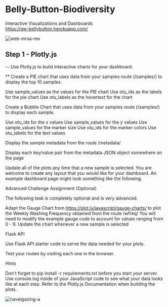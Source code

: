 # Belly-Button-Biodiversity
Interactive Visualizations and Dashboards
<br>
https://gw-bellybutton.herokuapp.com/ <br>


![web-mrsa-rex](https://user-images.githubusercontent.com/41865917/49971919-26bf0000-fefe-11e8-9a18-a1f13f87d365.jpg)


## Step 1 - Plotly.js

-- Use Plotly.js to build interactive charts for your dashboard.

** Create a PIE chart that uses data from your samples route (/samples/<sample>) to display the top 10 samples.

Use sample_values as the values for the PIE chart
Use otu_ids as the labels for the pie chart
Use otu_labels as the hovertext for the chart

Create a Bubble Chart that uses data from your samples route (/samples/<sample>) to display each sample.

Use otu_ids for the x values
Use sample_values for the y values
Use sample_values for the marker size
Use otu_ids for the marker colors
Use otu_labels for the text values

Display the sample metadata from the route /metadata/<sample>

Display each key/value pair from the metadata JSON object somewhere on the page

Update all of the plots any time that a new sample is selected.
You are welcome to create any layout that you would like for your dashboard. An example dashboard page might look something like the following.

Advanced Challenge Assignment (Optional)

The following task is completely optional and is very advanced.

Adapt the Gauge Chart from https://plot.ly/javascript/gauge-charts/ to plot the Weekly Washing Frequency obtained from the route /wfreq/<sample>
You will need to modify the example gauge code to account for values ranging from 0 - 9.
Update the chart whenever a new sample is selected
  
  
  
  Flask API

Use Flask API starter code to serve the data needed for your plots.


Test your routes by visiting each one in the browser.





Hints


Don't forget to pip install -r requirements.txt before you start your server.
Use console.log inside of your JavaScript code to see what your data looks like at each step.
Refer to the Plotly.js Documentation when building the plots.





![navelgazing-a](https://user-images.githubusercontent.com/41865917/49971820-caf47700-fefd-11e8-87a3-f37ff62ff3bf.jpg)
